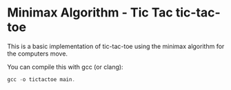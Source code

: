 # Minimax Algorithm - Tic Tac tic-tac-toe

This is a basic implementation of tic-tac-toe using the minimax algorithm for the
computers move.

You can compile this with gcc (or clang):

```c
gcc -o tictactoe main.

```

